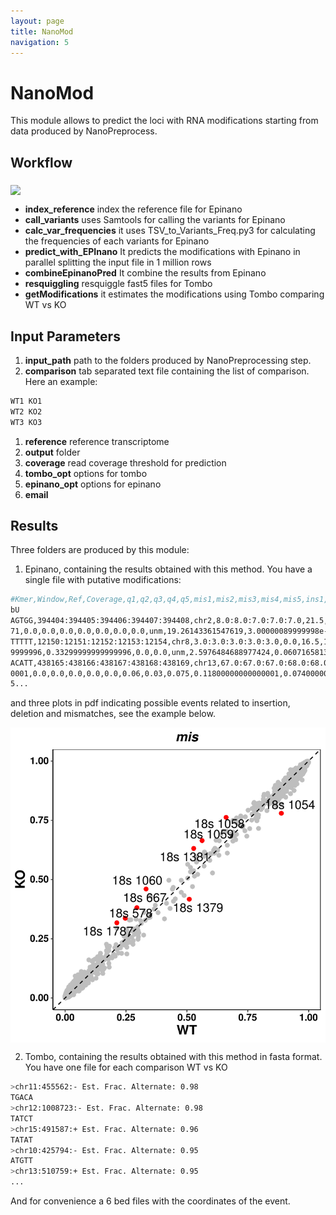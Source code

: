 ```yaml
---
layout: page
title: NanoMod
navigation: 5
---
```


# NanoMod
This module allows to predict the loci with RNA modifications starting from data produced by NanoPreprocess.

## Workflow

<img src="https://raw.githubusercontent.com/biocorecrg/master_of_pores/master/docs/dag_mod_2.png" width="600" align="middle">


* **index_reference** index the reference file for Epinano
* **call_variants** uses Samtools for calling the variants for Epinano
* **calc_var_frequencies** it uses TSV_to_Variants_Freq.py3 for calculating the frequencies of each variants for Epinano
* **predict_with_EPInano** It predicts the modifications with Epinano in parallel splitting the input file in 1 million rows
* **combineEpinanoPred** It combine the results from Epinano 
* **resquiggling** resquiggle fast5 files for Tombo
* **getModifications** it estimates the modifications using Tombo comparing WT vs KO

## Input Parameters
1. **input_path** path to the folders produced by NanoPreprocessing step.
1. **comparison** tab separated text file containing the list of comparison. Here an example:

```bash
WT1 KO1
WT2 KO2
WT3 KO3
```

1. **reference** reference transcriptome
1. **output** folder
1. **coverage** read coverage threshold for prediction
1. **tombo_opt** options for tombo
1. **epinano_opt** options for epinano
1. **email**

## Results
Three folders are produced by this module:

1. Epinano, containing the results obtained with this method. You have a single file with putative modifications: 

```bash
#Kmer,Window,Ref,Coverage,q1,q2,q3,q4,q5,mis1,mis2,mis3,mis4,mis5,ins1,ins2,ins3,ins4,ins5,del1,del2,del3,del4,del5,prediction,dist,ProbM,Pro
bU
AGTGG,394404:394405:394406:394407:394408,chr2,8.0:8.0:7.0:7.0:7.0,21.5,21.25,19.857,23.0,16.285999999999998,0.0,0.0,0.0,0.0,0.0,0.0,0.062,0.0
71,0.0,0.0,0.0,0.0,0.0,0.0,0.0,unm,19.26143361547619,3.00000089999998e-14,0.9999999999999699
TTTTT,12150:12151:12152:12153:12154,chr8,3.0:3.0:3.0:3.0:3.0,0.0,16.5,18.5,16.0,16.0,0.0,0.0,0.0,0.0,0.0,0.0,0.0,0.0,0.0,0.0,1.0,0.3329999999
9999996,0.33299999999999996,0.0,0.0,unm,2.5976484688977424,0.06071658133381308,0.9392834186661868
ACATT,438165:438166:438167:438168:438169,chr13,67.0:67.0:67.0:68.0:68.0,13.635,13.446,9.323,9.6,12.127,0.03,0.045,0.015,0.147,0.0740000000000
0001,0.0,0.0,0.0,0.0,0.0,0.06,0.03,0.075,0.11800000000000001,0.07400000000000001,unm,0.08435556637195174,0.519879422458087,0.4801205775419129
5...
```

and three plots in pdf indicating possible events related to insertion, deletion and mismatches, see the example below. 

<img src="https://raw.githubusercontent.com/biocorecrg/master_of_pores/master/docs/nanomod_pl.png" width="600" align="middle">


2. Tombo, containing the results obtained with this method in fasta format. You have one file for each comparison WT vs KO

```bash
>chr11:455562:- Est. Frac. Alternate: 0.98
TGACA
>chr12:1008723:- Est. Frac. Alternate: 0.98
TATCT
>chr15:491587:+ Est. Frac. Alternate: 0.96
TATAT
>chr10:425794:- Est. Frac. Alternate: 0.95
ATGTT
>chr13:510759:+ Est. Frac. Alternate: 0.95
...
```
And for convenience a 6 bed files with the coordinates of the event.
